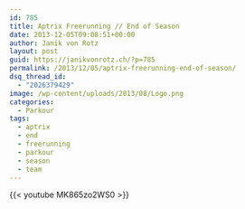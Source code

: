 ```yaml
---
id: 785
title: Aptrix Freerunning // End of Season
date: 2013-12-05T09:08:51+00:00
author: Janik von Rotz
layout: post
guid: https://janikvonrotz.ch/?p=785
permalink: /2013/12/05/aptrix-freerunning-end-of-season/
dsq_thread_id:
  - "2026379429"
image: /wp-content/uploads/2013/08/Logo.png
categories:
  - Parkour
tags:
  - aptrix
  - end
  - freerunning
  - parkour
  - season
  - team
---
```

{{< youtube MK865zo2WS0 >}}